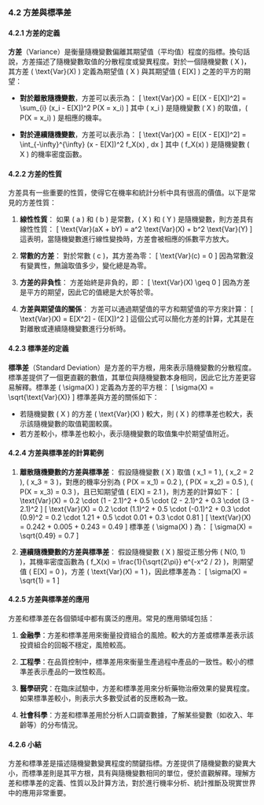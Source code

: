 ### 4.2 方差與標準差

#### 4.2.1 方差的定義

**方差**（Variance）是衡量隨機變數偏離其期望值（平均值）程度的指標。換句話說，方差描述了隨機變數取值的分散程度或變異程度。對於一個隨機變數 \( X \)，其方差 \( \text{Var}(X) \) 定義為期望值 \( X \) 與其期望值 \( E[X] \) 之差的平方的期望：

- **對於離散隨機變數**，方差可以表示為：
  \[
  \text{Var}(X) = E[(X - E[X])^2] = \sum_{i} (x_i - E[X])^2 P(X = x_i)
  \]
  其中 \( x_i \) 是隨機變數 \( X \) 的取值，\( P(X = x_i) \) 是相應的機率。

- **對於連續隨機變數**，方差可以表示為：
  \[
  \text{Var}(X) = E[(X - E[X])^2] = \int_{-\infty}^{\infty} (x - E[X])^2 f_X(x) \, dx
  \]
  其中 \( f_X(x) \) 是隨機變數 \( X \) 的機率密度函數。

#### 4.2.2 方差的性質

方差具有一些重要的性質，使得它在機率和統計分析中具有很高的價值。以下是常見的方差性質：

1. **線性性質**：
   如果 \( a \) 和 \( b \) 是常數，\( X \) 和 \( Y \) 是隨機變數，則方差具有線性性質：
   \[
   \text{Var}(aX + bY) = a^2 \text{Var}(X) + b^2 \text{Var}(Y)
   \]
   這表明，當隨機變數進行線性變換時，方差會被相應的係數平方放大。

2. **常數的方差**：
   對於常數 \( c \)，其方差為零：
   \[
   \text{Var}(c) = 0
   \]
   因為常數沒有變異性，無論取值多少，變化總是為零。

3. **方差的非負性**：
   方差始終是非負的，即：
   \[
   \text{Var}(X) \geq 0
   \]
   因為方差是平方的期望，因此它的值總是大於等於零。

4. **方差與期望值的關係**：
   方差可以通過期望值的平方和期望值的平方來計算：
   \[
   \text{Var}(X) = E[X^2] - (E[X])^2
   \]
   這個公式可以簡化方差的計算，尤其是在對離散或連續隨機變數進行分析時。

#### 4.2.3 標準差的定義

**標準差**（Standard Deviation）是方差的平方根，用來表示隨機變數的分散程度。標準差提供了一個更直觀的數值，其單位與隨機變數本身相同，因此它比方差更容易解釋。標準差 \( \sigma(X) \) 定義為方差的平方根：
\[
\sigma(X) = \sqrt{\text{Var}(X)}
\]
標準差與方差的關係如下：
- 若隨機變數 \( X \) 的方差 \( \text{Var}(X) \) 較大，則 \( X \) 的標準差也較大，表示該隨機變數的取值範圍較廣。
- 若方差較小，標準差也較小，表示隨機變數的取值集中於期望值附近。

#### 4.2.4 方差與標準差的計算範例

1. **離散隨機變數的方差與標準差**：
   假設隨機變數 \( X \) 取值 \( x_1 = 1 \), \( x_2 = 2 \), \( x_3 = 3 \)，對應的機率分別為 \( P(X = x_1) = 0.2 \), \( P(X = x_2) = 0.5 \), \( P(X = x_3) = 0.3 \)，且已知期望值 \( E[X] = 2.1 \)，則方差的計算如下：
   \[
   \text{Var}(X) = 0.2 \cdot (1 - 2.1)^2 + 0.5 \cdot (2 - 2.1)^2 + 0.3 \cdot (3 - 2.1)^2
   \]
   \[
   \text{Var}(X) = 0.2 \cdot (1.1)^2 + 0.5 \cdot (-0.1)^2 + 0.3 \cdot (0.9)^2 = 0.2 \cdot 1.21 + 0.5 \cdot 0.01 + 0.3 \cdot 0.81
   \]
   \[
   \text{Var}(X) = 0.242 + 0.005 + 0.243 = 0.49
   \]
   標準差 \( \sigma(X) \) 為：
   \[
   \sigma(X) = \sqrt{0.49} = 0.7
   \]

2. **連續隨機變數的方差與標準差**：
   假設隨機變數 \( X \) 服從正態分佈 \( N(0, 1) \)，其機率密度函數為 \( f_X(x) = \frac{1}{\sqrt{2\pi}} e^{-x^2 / 2} \)，則期望值 \( E[X] = 0 \)，方差 \( \text{Var}(X) = 1 \)，因此標準差為：
   \[
   \sigma(X) = \sqrt{1} = 1
   \]

#### 4.2.5 方差與標準差的應用

方差和標準差在各個領域中都有廣泛的應用。常見的應用領域包括：

1. **金融學**：方差和標準差用來衡量投資組合的風險。較大的方差或標準差表示該投資組合的回報不穩定，風險較高。

2. **工程學**：在品質控制中，標準差用來衡量生產過程中產品的一致性。較小的標準差表示產品的一致性較高。

3. **醫學研究**：在臨床試驗中，方差和標準差用來分析藥物治療效果的變異程度。如果標準差較小，則表示大多數受試者的反應較為一致。

4. **社會科學**：方差和標準差用於分析人口調查數據，了解某些變數（如收入、年齡等）的分布情況。

#### 4.2.6 小結

方差和標準差是描述隨機變數變異程度的關鍵指標。方差提供了隨機變數的變異大小，而標準差則是其平方根，具有與隨機變數相同的單位，便於直觀解釋。理解方差和標準差的定義、性質以及計算方法，對於進行機率分析、統計推斷及現實世界中的應用非常重要。